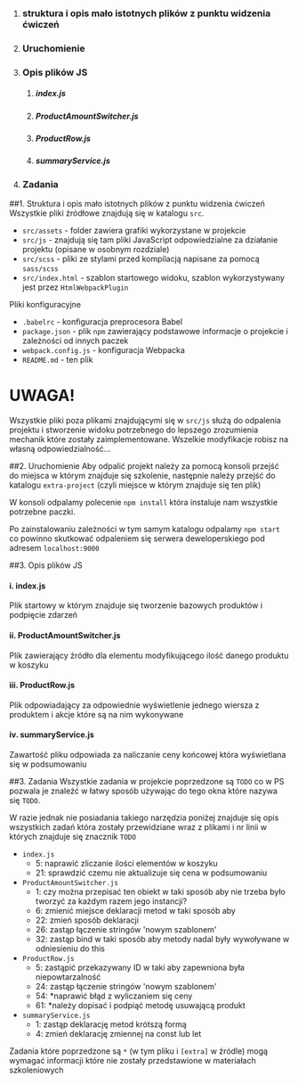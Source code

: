 1. ### struktura i opis mało istotnych plików z punktu widzenia ćwiczeń
1. ### Uruchomienie
1. ### Opis plików JS
   1. ##### index.js
   1. ##### ProductAmountSwitcher.js
   1. ##### ProductRow.js
   1. ##### summaryService.js
1. ### Zadania

##1. Struktura i opis mało istotnych plików z punktu widzenia ćwiczeń
Wszystkie pliki źródłowe znajdują się w katalogu `src`.
* `src/assets` - folder zawiera grafiki wykorzystane w projekcie
* `src/js` - znajdują się tam pliki JavaScript odpowiedzialne za działanie projektu (opisane w osobnym rozdziale)
* `src/scss` - pliki ze stylami przed kompilacją napisane za pomocą `sass/scss`
* `src/index.html` - szablon startowego widoku, szablon wykorzystywany jest przez `HtmlWebpackPlugin`

Pliki konfiguracyjne
* `.babelrc` - konfiguracja preprocesora Babel
* `package.json` - plik `npm` zawierający podstawowe informacje o projekcie i zależności od innych paczek
* `webpack.config.js` - konfiguracja Webpacka
* `README.md` - ten plik


UWAGA!
===
Wszystkie pliki poza plikami znajdującymi się w `src/js` służą do odpalenia projektu i stworzenie widoku potrzebnego do lepszego zrozumienia mechanik które zostały
zaimplementowane. Wszelkie modyfikacje robisz na własną odpowiedzialność...

##2. Uruchomienie
Aby odpalić projekt należy za pomocą konsoli przejść do miejsca w którym znajduje się szkolenie, następnie należy przejść do katalogu `extra-project` (czyli miejsce w którym znajduje się ten plik)

W konsoli odpalamy polecenie `npm install` która instaluje nam wszystkie potrzebne paczki.

Po zainstalowaniu zależności w tym samym katalogu odpalamy `npm start` co powinno skutkować odpaleniem się serwera deweloperskiego pod adresem `localhost:9000`

##3. Opis plików JS
#### i. index.js
Plik startowy w którym znajduje się tworzenie bazowych produktów i podpięcie zdarzeń

#### ii. ProductAmountSwitcher.js
Plik zawierający źródło dla elementu modyfikującego ilość danego produktu w koszyku

#### iii. ProductRow.js
Plik odpowiadający za odpowiednie wyświetlenie jednego wiersza z produktem i akcje które są na nim wykonywane

#### iv. summaryService.js
Zawartość pliku odpowiada za naliczanie ceny końcowej która wyświetlana się w podsumowaniu

##3. Zadania
Wszystkie zadania w projekcie poprzedzone są `TODO` co w PS pozwala je znaleźć w łatwy sposób używając
do tego okna które nazywa się `TODO`.

W razie jednak nie posiadania takiego narzędzia poniżej znajduje się opis wszystkich zadań która zostały przewidziane
wraz z plikami i nr linii w których znajduje się znacznik `TODO`

- `index.js`
   - 5: naprawić zliczanie ilości elementów w koszyku
   - 21: sprawdzić czemu nie aktualizuje się cena w podsumowaniu
- `ProductAmountSwitcher.js`
   - 1: czy można przepisać ten obiekt w taki sposób aby nie trzeba było tworzyć za każdym razem jego instancji?
   - 6: zmienić miejsce deklaracji metod w taki sposób aby
   - 22: zmień sposób deklaracji
   - 26: zastąp łączenie stringów 'nowym szablonem'
   - 32: zastąp bind w taki sposób aby metody nadal były wywoływane w odniesieniu do this
- `ProductRow.js`
   - 5: zastąpić przekazywany ID w taki aby zapewniona była niepowtarzalność
   - 24: zastąp łączenie stringów 'nowym szablonem'
   - 54: *naprawić błąd z wyliczaniem się ceny
   - 61: *należy dopisać i podpiąć metodę usuwającą produkt
- `summaryService.js`
   - 1: zastąp deklarację metod krótszą formą
   - 4: zmień deklarację zmiennej na const lub let

Zadania które poprzedzone są `*` (w tym pliku i `[extra]` w źródle) mogą wymagać informacji które nie zostały przedstawione w materiałach szkoleniowych